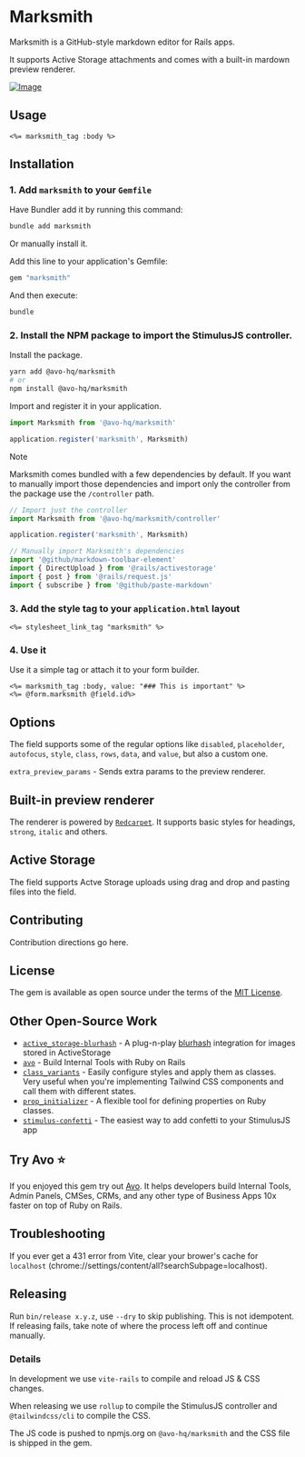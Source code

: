 # Marksmith

Marksmith is a GitHub-style markdown editor for Rails apps.

It supports Active Storage attachments and comes with a built-in mardown preview renderer.

[![Image](https://github.com/user-attachments/assets/09820413-7b2f-4d9d-a6a5-a9b1d5b90bea)](https://github.com/user-attachments/assets/f257db9d-6bfd-4fbc-ac10-dff1dfc99ff2)

## Usage

```erb
<%= marksmith_tag :body %>
```

## Installation

### 1. Add `marksmith` to your `Gemfile`

Have Bundler add it by running this command:

```bash
bundle add marksmith
```

Or manually install it.

Add this line to your application's Gemfile:

```ruby
gem "marksmith"
```

And then execute:

```bash
bundle
```


### 2. Install the NPM package to import the StimulusJS controller.

Install the package.

```bash
yarn add @avo-hq/marksmith
# or
npm install @avo-hq/marksmith
```

Import and register it in your application.

```js
import Marksmith from '@avo-hq/marksmith'

application.register('marksmith', Marksmith)
```

> [!NOTE]
> Marksmith comes bundled with a few dependencies by default.
> If you want to manually import those dependencies and import only the controller from the package use the `/controller` path.

```js
// Import just the controller
import Marksmith from '@avo-hq/marksmith/controller'

application.register('marksmith', Marksmith)

// Manually import Marksmith's dependencies
import '@github/markdown-toolbar-element'
import { DirectUpload } from '@rails/activestorage'
import { post } from '@rails/request.js'
import { subscribe } from '@github/paste-markdown'
```

### 3. Add the style tag to your `application.html` layout

```erb
<%= stylesheet_link_tag "marksmith" %>
```

### 4. Use it

Use it a simple tag or attach it to your form builder.

```erb
<%= marksmith_tag :body, value: "### This is important" %>
<%= @form.marksmith @field.id%>
```

## Options

The field supports some of the regular options like `disabled`, `placeholder`, `autofocus`, `style`, `class`, `rows`, `data`, and `value`, but also a custom one.

`extra_preview_params` - Sends extra params to the preview renderer.

## Built-in preview renderer

The renderer is powered by [`Redcarpet`](https://github.com/vmg/redcarpet).
It supports basic styles for headings, `strong`, `italic` and others.

## Active Storage

The field supports Actve Storage uploads using drag and drop and pasting files into the field.

## Contributing

Contribution directions go here.

## License
The gem is available as open source under the terms of the [MIT License](https://opensource.org/licenses/MIT).

## Other Open-Source Work

- [`active_storage-blurhash`](https://github.com/avo-hq/active_storage-blurhash) - A plug-n-play [blurhash](https://blurha.sh/) integration for images stored in ActiveStorage
- [`avo`](https://github.com/avo-hq/avo) - Build Internal Tools with Ruby on Rails
- [`class_variants`](https://github.com/avo-hq/class_variants) - Easily configure styles and apply them as classes. Very useful when you're implementing Tailwind CSS components and call them with different states.
- [`prop_initializer`](https://github.com/avo-hq/prop_initializer) - A flexible tool for defining properties on Ruby classes.
- [`stimulus-confetti`](https://github.com/avo-hq/stimulus-confetti) - The easiest way to add confetti to your StimulusJS app

## Try Avo ⭐️

If you enjoyed this gem try out [Avo](https://github.com/avo-hq/avo). It helps developers build Internal Tools, Admin Panels, CMSes, CRMs, and any other type of Business Apps 10x faster on top of Ruby on Rails.

## Troubleshooting

If you ever get a 431 error from Vite, clear your brower's cache for `localhost` (chrome://settings/content/all?searchSubpage=localhost).

## Releasing

Run `bin/release x.y.z`, use `--dry` to skip publishing. This is not idempotent. If releasing fails, take note of where the process left off and continue manually.

### Details

In development we use `vite-rails` to compile and reload JS & CSS changes.

When releasing we use `rollup` to compile the StimulusJS controller and `@tailwindcss/cli` to compile the CSS.

The JS code is pushed to npmjs.org on `@avo-hq/marksmith` and the CSS file is shipped in the gem.
